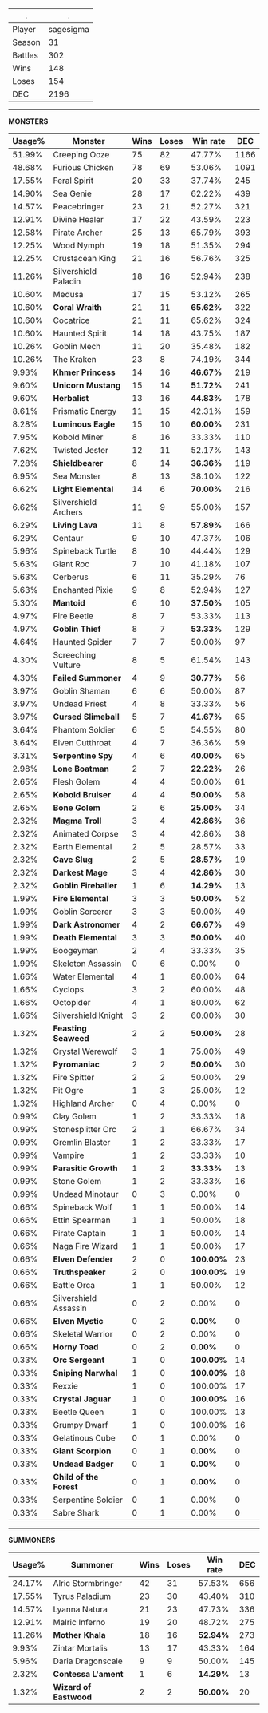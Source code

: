 .|.
|-|-
Player|sagesigma
Season|31
Battles|302
Wins|148
Loses|154
DEC|2196

---
**MONSTERS**

Usage%|Monster|Wins|Loses|Win rate|DEC|
-|-|-|-|-|-|
51.99%|Creeping Ooze|75|82|47.77%|1166|
48.68%|Furious Chicken|78|69|53.06%|1091|
17.55%|Feral Spirit|20|33|37.74%|245|
14.90%|Sea Genie|28|17|62.22%|439|
14.57%|Peacebringer|23|21|52.27%|321|
12.91%|Divine Healer|17|22|43.59%|223|
12.58%|Pirate Archer|25|13|65.79%|393|
12.25%|Wood Nymph|19|18|51.35%|294|
12.25%|Crustacean King|21|16|56.76%|325|
11.26%|Silvershield Paladin|18|16|52.94%|238|
10.60%|Medusa|17|15|53.12%|265|
10.60%|**Coral Wraith**|21|11|**65.62%**|322|
10.60%|Cocatrice|21|11|65.62%|324|
10.60%|Haunted Spirit|14|18|43.75%|187|
10.26%|Goblin Mech|11|20|35.48%|182|
10.26%|The Kraken|23|8|74.19%|344|
9.93%|**Khmer Princess**|14|16|**46.67%**|219|
9.60%|**Unicorn Mustang**|15|14|**51.72%**|241|
9.60%|**Herbalist**|13|16|**44.83%**|178|
8.61%|Prismatic Energy|11|15|42.31%|159|
8.28%|**Luminous Eagle**|15|10|**60.00%**|231|
7.95%|Kobold Miner|8|16|33.33%|110|
7.62%|Twisted Jester|12|11|52.17%|143|
7.28%|**Shieldbearer**|8|14|**36.36%**|119|
6.95%|Sea Monster|8|13|38.10%|122|
6.62%|**Light Elemental**|14|6|**70.00%**|216|
6.62%|Silvershield Archers|11|9|55.00%|157|
6.29%|**Living Lava**|11|8|**57.89%**|166|
6.29%|Centaur|9|10|47.37%|106|
5.96%|Spineback Turtle|8|10|44.44%|129|
5.63%|Giant Roc|7|10|41.18%|107|
5.63%|Cerberus|6|11|35.29%|76|
5.63%|Enchanted Pixie|9|8|52.94%|127|
5.30%|**Mantoid**|6|10|**37.50%**|105|
4.97%|Fire Beetle|8|7|53.33%|113|
4.97%|**Goblin Thief**|8|7|**53.33%**|129|
4.64%|Haunted Spider|7|7|50.00%|97|
4.30%|Screeching Vulture|8|5|61.54%|143|
4.30%|**Failed Summoner**|4|9|**30.77%**|56|
3.97%|Goblin Shaman|6|6|50.00%|87|
3.97%|Undead Priest|4|8|33.33%|56|
3.97%|**Cursed Slimeball**|5|7|**41.67%**|65|
3.64%|Phantom Soldier|6|5|54.55%|80|
3.64%|Elven Cutthroat|4|7|36.36%|59|
3.31%|**Serpentine Spy**|4|6|**40.00%**|65|
2.98%|**Lone Boatman**|2|7|**22.22%**|26|
2.65%|Flesh Golem|4|4|50.00%|61|
2.65%|**Kobold Bruiser**|4|4|**50.00%**|58|
2.65%|**Bone Golem**|2|6|**25.00%**|34|
2.32%|**Magma Troll**|3|4|**42.86%**|36|
2.32%|Animated Corpse|3|4|42.86%|38|
2.32%|Earth Elemental|2|5|28.57%|33|
2.32%|**Cave Slug**|2|5|**28.57%**|19|
2.32%|**Darkest Mage**|3|4|**42.86%**|30|
2.32%|**Goblin Fireballer**|1|6|**14.29%**|13|
1.99%|**Fire Elemental**|3|3|**50.00%**|52|
1.99%|Goblin Sorcerer|3|3|50.00%|49|
1.99%|**Dark Astronomer**|4|2|**66.67%**|49|
1.99%|**Death Elemental**|3|3|**50.00%**|40|
1.99%|Boogeyman|2|4|33.33%|35|
1.99%|Skeleton Assassin|0|6|0.00%|0|
1.66%|Water Elemental|4|1|80.00%|64|
1.66%|Cyclops|3|2|60.00%|48|
1.66%|Octopider|4|1|80.00%|62|
1.66%|Silvershield Knight|3|2|60.00%|30|
1.32%|**Feasting Seaweed**|2|2|**50.00%**|28|
1.32%|Crystal Werewolf|3|1|75.00%|49|
1.32%|**Pyromaniac**|2|2|**50.00%**|30|
1.32%|Fire Spitter|2|2|50.00%|29|
1.32%|Pit Ogre|1|3|25.00%|12|
1.32%|Highland Archer|0|4|0.00%|0|
0.99%|Clay Golem|1|2|33.33%|18|
0.99%|Stonesplitter Orc|2|1|66.67%|34|
0.99%|Gremlin Blaster|1|2|33.33%|17|
0.99%|Vampire|1|2|33.33%|10|
0.99%|**Parasitic Growth**|1|2|**33.33%**|13|
0.99%|Stone Golem|1|2|33.33%|16|
0.99%|Undead Minotaur|0|3|0.00%|0|
0.66%|Spineback Wolf|1|1|50.00%|14|
0.66%|Ettin Spearman|1|1|50.00%|18|
0.66%|Pirate Captain|1|1|50.00%|14|
0.66%|Naga Fire Wizard|1|1|50.00%|17|
0.66%|**Elven Defender**|2|0|**100.00%**|23|
0.66%|**Truthspeaker**|2|0|**100.00%**|19|
0.66%|Battle Orca|1|1|50.00%|12|
0.66%|Silvershield Assassin|0|2|0.00%|0|
0.66%|**Elven Mystic**|0|2|**0.00%**|0|
0.66%|Skeletal Warrior|0|2|0.00%|0|
0.66%|**Horny Toad**|0|2|**0.00%**|0|
0.33%|**Orc Sergeant**|1|0|**100.00%**|14|
0.33%|**Sniping Narwhal**|1|0|**100.00%**|18|
0.33%|Rexxie|1|0|100.00%|17|
0.33%|**Crystal Jaguar**|1|0|**100.00%**|16|
0.33%|Beetle Queen|1|0|100.00%|13|
0.33%|Grumpy Dwarf|1|0|100.00%|16|
0.33%|Gelatinous Cube|0|1|0.00%|0|
0.33%|**Giant Scorpion**|0|1|**0.00%**|0|
0.33%|**Undead Badger**|0|1|**0.00%**|0|
0.33%|**Child of the Forest**|0|1|**0.00%**|0|
0.33%|Serpentine Soldier|0|1|0.00%|0|
0.33%|Sabre Shark|0|1|0.00%|0|

---
**SUMMONERS**

Usage%|Summoner|Wins|Loses|Win rate|DEC|
-|-|-|-|-|-|
24.17%|Alric Stormbringer|42|31|57.53%|656|
17.55%|Tyrus Paladium|23|30|43.40%|310|
14.57%|Lyanna Natura|21|23|47.73%|336|
12.91%|Malric Inferno|19|20|48.72%|275|
11.26%|**Mother Khala**|18|16|**52.94%**|273|
9.93%|Zintar Mortalis|13|17|43.33%|164|
5.96%|Daria Dragonscale|9|9|50.00%|145|
2.32%|**Contessa L'ament**|1|6|**14.29%**|13|
1.32%|**Wizard of Eastwood**|2|2|**50.00%**|20|
